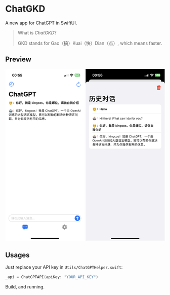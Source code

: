 # ChatGKD

A new app for ChatGPT in SwiftUI.

> What is *ChatGKD*?
>
> GKD stands for Gao（搞）Kuai（快）Dian（点）, which means faster.

## Preview

<img src="https://github.com/kingcos/ChatGKD/blob/main/resources/main.PNG?raw=true" width=250px /> <img src="https://github.com/kingcos/ChatGKD/blob/main/resources/history.PNG?raw=true" width=250px />

## Usages

Just replace your API key in `Utils/ChatGPTHelper.swift`:

```swift
_api = ChatGPTAPI(apiKey: "YOUR_API_KEY")
```

Build, and running.
